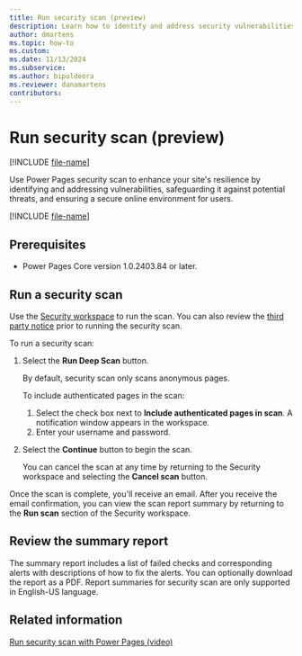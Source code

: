 ```yaml
---
title: Run security scan (preview)
description: Learn how to identify and address security vulnerabilities in Power Pages with security scan.
author: dmartens
ms.topic: how-to
ms.custom: 
ms.date: 11/13/2024
ms.subservice:
ms.author: bipuldeora
ms.reviewer: danamartens
contributors:
---
```


# Run security scan (preview)

[!INCLUDE [file-name](~/../shared-content/shared/preview-includes/preview-banner.md)]

Use Power Pages security scan to enhance your site's resilience by identifying and addressing vulnerabilities, safeguarding it against potential threats, and ensuring a secure online environment for users.

[!INCLUDE [file-name](~/../shared-content/shared/preview-includes/preview-note-pp.md)]

## Prerequisites

- Power Pages Core version 1.0.2403.84 or later.

## Run a security scan

Use the [Security workspace](../getting-started/use-security-workspace.md) to run the scan. You can also review the [third party notice](https://go.microsoft.com/fwlink/?linkid=2271056) prior to running the security scan.

To run a security scan:

1. Select the **Run Deep Scan** button.  

    By default, security scan only scans anonymous pages. 
    
    To include authenticated pages in the scan: 
    1. Select the check box next to **Include authenticated pages in scan**. A notification window appears in the workspace.
    1. Enter your username and password.

1. Select the **Continue** button to begin the scan.

    You can cancel the scan at any time by returning to the Security workspace and selecting the **Cancel scan** button.

Once the scan is complete, you'll receive an email. After you receive the email confirmation, you can view the scan report summary by returning to the **Run scan** section of the Security workspace.

## Review the summary report 

The summary report includes a list of failed checks and corresponding alerts with descriptions of how to fix the alerts. You can optionally download the report as a PDF. Report summaries for security scan are only supported in English-US language.



## Related information

[Run security scan with Power Pages (video)](https://youtu.be/Mj8oIRmSjjE?feature=shared)
